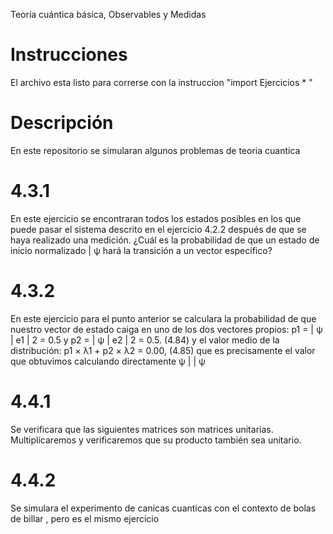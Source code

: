 Teoría cuántica básica, Observables y Medidas

# Instrucciones
El archivo esta listo para correrse con la instruccion "import Ejercicios * "

# Descripción
En este repositorio se simularan algunos problemas de teoria cuantica

# 4.3.1
En este ejercicio se encontraran todos los estados posibles en los que puede pasar el sistema descrito en el ejercicio 4.2.2 después de que se haya realizado una medición. ¿Cuál es la probabilidad de que un estado de inicio normalizado | ψ hará la transición a un vector específico?

# 4.3.2
En este ejercicio para el punto anterior se calculara la probabilidad de que nuestro vector de estado caiga en uno de los dos vectores propios: p1 = | ψ | e1 | 2 = 0.5 y p2 = | ψ | e2 | 2 = 0.5. (4.84) y el valor medio de la distribución: p1 × λ1 + p2 × λ2 = 0.00, (4.85) que es precisamente el valor que obtuvimos calculando directamente ψ | | ψ

# 4.4.1
Se verificara que las siguientes matrices son matrices unitarias. Multiplicaremos y verificaremos que su producto también sea unitario.

# 4.4.2
Se simulara el experimento de canicas cuanticas con el contexto de bolas de billar , pero es el mismo ejercicio

